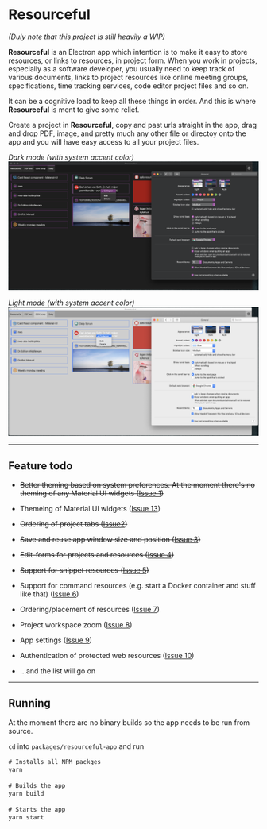 # Resourceful

_(Duly note that this project is still heavily a WIP)_

**Resourceful** is an Electron app which intention is to make it easy to store
resources, or links to resources, in project form. When you work in projects,
especially as a software developer, you usually need to keep track of various
documents, links to project resources like online meeting groups,
specifications, time tracking services, code editor project files and so on.

It can be a cognitive load to keep all these things in order. And this is where
**Resourceful** is ment to give some relief.

Create a project in **Resourceful**, copy and past urls straight in the app,
drag and drop PDF, image, and pretty much any other file or directoy onto the
app and you will have easy access to all your project files.

_Dark mode (with system accent color)_
![Dark mode](ss-dark.png)

_Light mode (with system accent color)_
![Light mode](ss-light.png)

---

## Feature todo

- ~~Better theming based on system preferences.
  At the moment there's no theming of any Material UI widgets ([Issue 1][i1])~~

- Themeing of Material UI widgets ([Issue 13][i13])

- ~~Ordering of project tabs ([Issue2][i2])~~

- ~~Save and reuse app window size and position ([Issue 3][i3])~~

- ~~Edit-forms for projects and resources ([Issue 4][i4])~~

- ~~Support for snippet resources ([Issue 5][i5])~~

- Support for command resources
  (e.g. start a Docker container and stuff like that) ([Issue 6][i6])

- Ordering/placement of resources ([Issue 7][i7])

- Project workspace zoom ([Issue 8][i8])

- App settings ([Issue 9][i9])

- Authentication of protected web resources ([Issue 10][i10])

- ...and the list will go on

---

## Running

At the moment there are no binary builds so the app needs to be run from source.

`cd` into `packages/resourceful-app` and run

```
# Installs all NPM packges
yarn

# Builds the app
yarn build

# Starts the app
yarn start
```

[i1]: https://github.com/poppa/resourceful/issues/1
[i2]: https://github.com/poppa/resourceful/issues/2
[i3]: https://github.com/poppa/resourceful/issues/3
[i4]: https://github.com/poppa/resourceful/issues/4
[i5]: https://github.com/poppa/resourceful/issues/5
[i6]: https://github.com/poppa/resourceful/issues/6
[i7]: https://github.com/poppa/resourceful/issues/7
[i8]: https://github.com/poppa/resourceful/issues/8
[i9]: https://github.com/poppa/resourceful/issues/9
[i10]: https://github.com/poppa/resourceful/issues/10
[i13]: https://github.com/poppa/resourceful/issues/13
